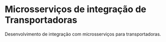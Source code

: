 # Microsserviços de integração de Transportadoras

Desenvolvimento de integração com microsserviços para transportadoras.

